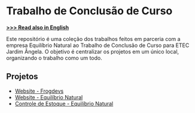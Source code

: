 # Trabalho de Conclusão de Curso

[**>>> Read also in English**](README_EN.MD)

Este repositório é uma coleção dos trabalhos feitos em parceria com a empresa Equilíbrio Natural ao Trabalho de Conclusão de Curso para ETEC Jardim Ângela. O objetivo é centralizar os projetos em um único local, organizando o trabalho como um todo.

## Projetos

- [Website - Frogdevs](https://github.com/FrogDevs/website)
- [Website - Equilíbrio Natural](https://github.com/FrogDevs/equilibrionatural-website)
- [Controle de Estoque - Equilíbrio Natural](https://github.com/FrogDevs/equilibrionatural-controle_estoque)
